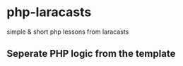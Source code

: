 # php-laracasts

simple &amp; short php lessons from laracasts

## Seperate PHP logic from the template
